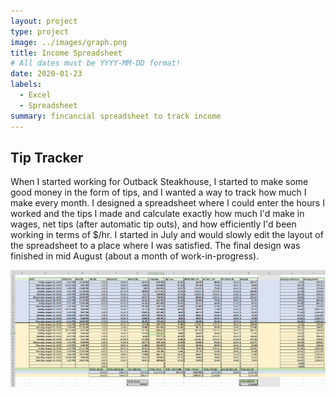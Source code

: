 ```yaml
---
layout: project
type: project
image: ../images/graph.png
title: Income Spreadsheet
# All dates must be YYYY-MM-DD format!
date: 2020-01-23
labels:
  - Excel
  - Spreadsheet
summary: fincancial spreadsheet to track income
---
```


## Tip Tracker

When I started working for Outback Steakhouse, I started to make some good money in the form of tips, and I wanted a way to track how much I make every month. I designed a spreadsheet where I could enter the hours I worked and the tips I made and calculate exactly how much I'd make in wages, net tips (after automatic tip outs), and how efficiently I'd been working in terms of $/hr. I started in July and would slowly edit the layout of the spreadsheet to a place where I was satisfied. The final design was finished in mid August (about a month of work-in-progress). 

<img class="ui image" src="../images/spreadsheet.png">
